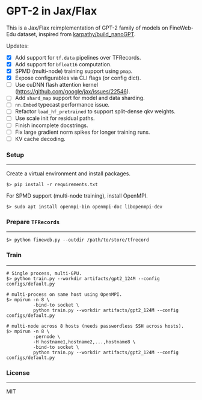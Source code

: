 # GPT-2 in Jax/Flax

This is a Jax/Flax reimplementation of GPT-2 family of models on FineWeb-Edu dataset, inspired from [karpathy/build_nanoGPT](https://github.com/karpathy/build-nanogpt).

Updates:
- [x] Add support for `tf.data` pipelines over TFRecords.
- [x] Add support for `bfloat16` computation.
- [x] SPMD (multi-node) training support using `pmap`.
- [x] Expose configurables via CLI flags (or config dict).
- [ ] Use cuDNN flash attention kernel (https://github.com/google/jax/issues/22546).
- [ ] Add `shard_map` support for model and data sharding.
- [ ] `nn.Embed` typecast performance issue.
- [ ] Refactor `load_hf_pretrained` to support split-dense qkv weights.
- [ ] Use scale init for residual paths.
- [ ] Finish incomplete docstrings.
- [ ] Fix large gradient norm spikes for longer training runs.
- [ ] KV cache decoding.
### Setup
---
Create a virtual environment and install packages.
```shell
$> pip install -r requirements.txt
```

For SPMD support (multi-node training), install OpenMPI.
```shell
$> sudo apt install openmpi-bin openmpi-doc libopenmpi-dev
```

### Prepare `TFRecords`
---
```shell
$> python fineweb.py --outdir /path/to/store/tfrecord
```

### Train
---
```shell
# Single process, multi-GPU.
$> python train.py --workdir artifacts/gpt2_124M --config configs/default.py

# multi-process on same host using OpenMPI.
$> mpirun -n 8 \
          -bind-to socket \
          python train.py --workdir artifacts/gpt2_124M --config configs/default.py

# multi-node across 8 hosts (needs passwordless SSH across hosts).
$> mpirun -n 8 \
          -pernode \
          -H hostname1,hostname2,...,hostname8 \
          -bind-to socket \
          python train.py --workdir artifacts/gpt2_124M --config configs/default.py
```

### License
---
MIT